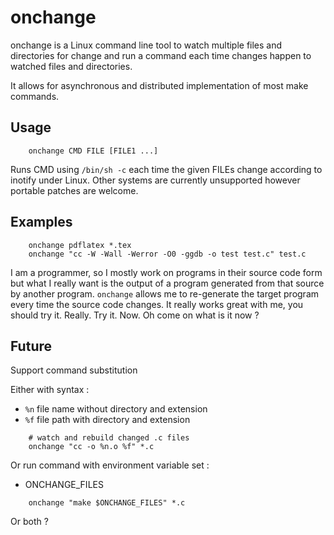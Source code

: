 onchange
========

onchange is a Linux command line tool to watch multiple files and
directories for change and run a command each time changes happen to
watched files and directories.

It allows for asynchronous and distributed implementation of most make
commands.

Usage
-----

```
    onchange CMD FILE [FILE1 ...]
```

Runs CMD using `/bin/sh -c` each time the given FILEs change according
to inotify under Linux. Other systems are currently unsupported however
portable patches are welcome.

Examples
--------

```
    onchange pdflatex *.tex
    onchange "cc -W -Wall -Werror -O0 -ggdb -o test test.c" test.c
```

I am a programmer, so I mostly work on programs in their source code
form but what I really want is the output of a program generated from
that source by another program. `onchange` allows me to re-generate
the target program every time the source code changes. It really works
great with me, you should try it. Really. Try it. Now. Oh come on what
is it now ?

Future
------

Support command substitution

Either with syntax :
 * `%n` file name without directory and extension
 * `%f` file path with directory and extension

```
    # watch and rebuild changed .c files
    onchange "cc -o %n.o %f" *.c
```

Or run command with environment variable set :
 * ONCHANGE_FILES

```
    onchange "make $ONCHANGE_FILES" *.c
```

Or both ?

